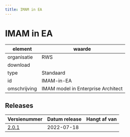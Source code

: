 ```yaml
---
title: IMAM in EA
---
```


# IMAM in EA

|element|waarde|
|-----|------|
| organisatie  |RWS|
| download  | [](<>)|
| type  |Standaard|
| id  |IMAM-in-EA|
| omschrijving  |IMAM model in Enterprise Architect|

## Releases

|Versienummer|Datum release|Hangt af van
|-------|-------|-----|
| [2.0.1](<download>)|2022-07-18||

